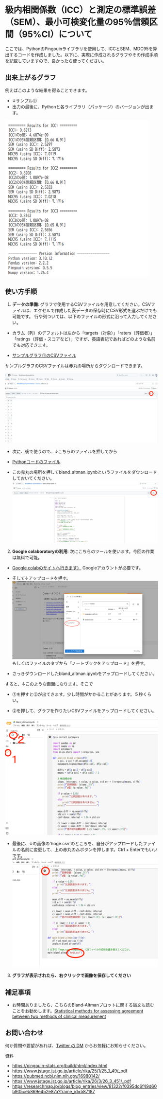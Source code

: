 # 級内相関係数（ICC）と測定の標準誤差（SEM）、最小可検変化量の95％信頼区間（95%CI）について

ここでは、PythonのPingouinライブラリを使用して、ICCとSEM、MDC95を算出するコードを作成しました。以下に、実際に作成されるグラフやその作成手順を記載していますので、良かったら使ってください。

## 出来上がるグラフ

例えばこのような結果を得ることできます。

- ↓サンプル⓵
- 出力の最後に、Pythonと各ライブラリ（パッケージ）のバージョンが出ます。

![サンプル](https://github.com/PT-Araisan/icc-sem-mdc/blob/main/assets/demo1.png)

## 使い方手順

1. **データの準備**: グラフで使用するCSVファイルを用意してください。CSVファイルは、エクセルで作成した表データの保存時にCSV形式を選ぶだけでも可能です。
行や列ついては、以下のファイルの形式に沿って入力してください。
- カラム（列）のデフォルトは左から「targets（対象）」「raters（評価者）」「ratings（評価・スコアなど）」ですが、英語表記であればどのような名前でも対応できます。

- [サンプルグラフ⓵のCSVファイル](https://github.com/PT-Araisan/icc-sem-mdc/blob/main/detaset/deta.csv)

サンプルグラフのCSVファイルは赤丸の場所からダウンロードできます。

![画像１](https://github.com/PT-Araisan/BlandAltman-SystematicError/blob/main/assets/demo3.png)


- 次に、後で使うので、↓こちらのファイルを押してから
- [Pythonコードのファイル](https://github.com/PT-Araisan/BlandAltman-SystematicError/blob/main/bland_altman.ipynb)

- この赤丸の場所を押してbland_altman.ipynbというファイルをダウンロードしておいてください。
![画像３](https://github.com/PT-Araisan/BlandAltman-SystematicError/blob/main/assets/demo4.png)

2. **Google colaboratoryの利用**: 次にこちらのツールを使います。今回の作業は無料で可能。

- [Google colabのサイトへ行きます）](https://colab.research.google.com/?hl=ja)
Googleアカウントが必要です。

- そして↓アップロードを押す。
![画像４](https://github.com/PT-Araisan/scd-mltbs-graph/blob/main/assets/demo2.png)
もしくはファイルのタブから『ノートブックをアップロード』を押す。

- さっきダウンロードしたbland_altman.ipynbをアップロードしてください。

すると、↓このような画面になります。そこで

- ⓵を押すと⓶が出てきます。少し時間がかかることがあります。５秒くらい。

- ⓶を押して、グラフを作りたいCSVファイルをアップロードしてください。

![画像４](https://github.com/PT-Araisan/BlandAltman-SystematicError/blob/main/assets/demo5.png)


- 最後に、↓の画像の'hoge.csv'のところを、自分がアップロードしたファイルの名前に変更して、上の赤丸の△ボタンを押します。Ctrl + Enterでもいいです。
![画像５](https://github.com/PT-Araisan/BlandAltman-SystematicError/blob/main/assets/demo6.png)

3. **グラフが表示されたら、右クリックで画像を保存してください**


## 補足事項

- お時間ありましたら、こちらのBland-Altmanプロットに関する論文も読むことをお勧めします。[Statistical methods for assessing agreement between two methods of clinical measurement](https://pubmed.ncbi.nlm.nih.gov/2868172/)

## お問い合わせ

何か質問や要望があれば、[Twitter の DM](https://x.com/Pt96442837Pt) からお気軽にお知らせください。

資料
- https://pingouin-stats.org/build/html/index.html
- https://www.jstage.jst.go.jp/article/rika/25/1/25_1_49/_pdf
- https://pubmed.ncbi.nlm.nih.gov/16980142/
- https://www.jstage.jst.go.jp/article/rika/26/3/26_3_451/_pdf
- https://researchmap.jp/blogs/blog_entries/view/81322/f0395dc6f49d60b905ceb869e452e87a?frame_id=587187
